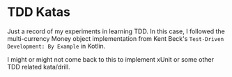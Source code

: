 # TDD Katas


Just a record of my experiments in learning TDD. In this case, I followed the multi-currency Money object implementation from Kent Beck's `Test-Driven Development: By Example` in Kotlin.

I might or might not come back to this to implement xUnit or some other TDD related kata/drill.